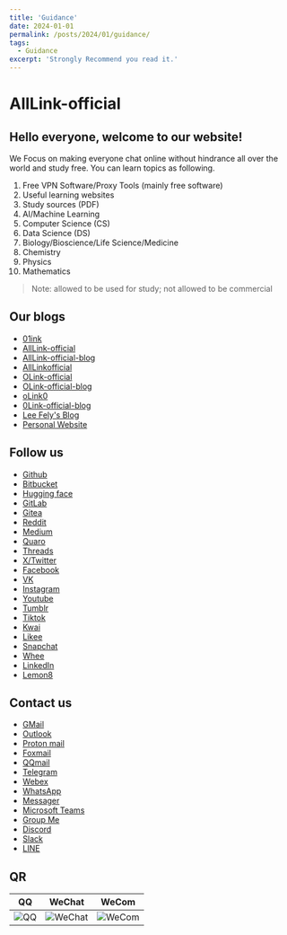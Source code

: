 ```yaml
---
title: 'Guidance'
date: 2024-01-01
permalink: /posts/2024/01/guidance/
tags:
  - Guidance
excerpt: 'Strongly Recommend you read it.'
---
```

<h1>AllLink-official</h1>
<h2>Hello everyone, welcome to our website!</h2>

<p>We Focus on making everyone chat online without hindrance all over the world and study free.
You can learn topics as following.</p>

<ol>
<li>Free VPN Software/Proxy Tools (mainly free software)</li>
<li>Useful learning websites</li>
<li>Study sources (PDF)</li>
<li>AI/Machine Learning</li>
<li>Computer Science (CS)</li>
<li>Data Science (DS)</li>
<li>Biology/Bioscience/Life Science/Medicine</li>
<li>Chemistry</li>
<li>Physics</li>
<li>Mathematics</li>
</ol>

> Note:  allowed to be used for study; not allowed to be commercial

## Our blogs
- [01ink](https://01inkofficial.wordpress.com/)
- [AllLink-official](https://alllink-official.github.io/)
- [AllLink-official-blog](https://alllinkofficial.blogspot.com/)
- [AllLinkofficial](https://alllinkofficial.wordpress.com/)
- [OLink-official](https://olink-official.github.io/)
- [OLink-official-blog](https://olinkofficial.blogspot.com/)
- [oLink0](https://olink0.wordpress.com/)
- [0Link-official-blog](https://0link-official.blogspot.com/)
- [Lee Fely's Blog](https://leefelyblog001.blogspot.com/)
- [Personal Website](https://leefely.github.io/)

<h2>Follow us</h2>

<ul>
<li><a href= "https://www.github.com/AllLink-official">Github</a></li>
<li><a href= "https://bitbucket.org/alllink-official/workspace/repositories">Bitbucket</a></li>
<li><a href= "https://huggingface.co/LeeFalcon">Hugging face</a></li>
<li><a href= "https://gitlab.com/alllink-official/AllLink-official">GitLab</a></li>
<li><a href= "https://gitea.com/AllLink-official">Gitea</a></li>
<li><a href= "https://www.reddit.com/user/FlashyAd1324/">Reddit</a></li>
<li><a href= "https://wwww.medium.com/@alllink-official/">Medium</a></li>
<li><a href= "https://www.quora.com/profile/OLink123">Quaro</a></li>
<li><a href= "https://www.threads.com/">Threads</a></li>
<li><a href= "https://www.x.com/FeeLee35027?s=09/">X/Twitter</a></li>
<li><a href= "https://www.facebook.com/">Facebook</a></li>
<li><a href= "https://www.vk.com/">VK</a></li>
<li><a href= "https://www.instagram/">Instagram</a></li>
<li><a href= "https://www.youtube.com/@AllLinkofficial">Youtube</a></li>
<li><a href= "https://www.tumblr.com/">Tumblr</a></li>
<li><a href= "https://www.tiktok.com/">Tiktok</a></li>
<li><a href= "https://www.kwai.com/">Kwai</a></li>
<li><a href= "https://www.likee.com/">Likee</a></li>
<li><a href= "https://www.snapchat.com/">Snapchat</a></li>
<li><a href= "https://www.whee.com/">Whee</a></li>
<li><a href= "https://www.linkedin.com/">LinkedIn</a></li>
<li><a href= "https://www.lemon8.com/">Lemon8</a></li>
</ul>

<h2>Contact us</h2>

<ul>
<li><a href= "mailto: lfazwf123@gmail.com">GMail</a></li>
<li><a href= "mailto: leefely714@outlook.com">Outlook</a></li>
<li><a href= "mailto: leefely0714@protonmail.me">Proton mail</a></li>
<li><a href= "mailto: lifei20000714@foxmail.com">Foxmail</a></li>
<li><a href= "mailto: 1292225683@qqmail.com">QQmail</a></li>
<li><a href= "https://t.me/alllinkofficial/">Telegram</a></li>
<li><a href= "https://www.webex.com/">Webex</a></li>
<li><a href= "https://chat.whatsapp.com/">WhatsApp</a></li>
<li><a href= "https://www.message.com/">Messager</a></li>
<li><a href= "https://teams.live.com/l/invite/">Microsoft Teams</a></li>
<li><a href= "https://www.groupme.com/">Group Me</a></li>
<li><a href= "https://www.discord.com/invite/">Discord</a></li>
<li><a href= "https://join.slack.com/t/">Slack</a></li>
<li><a href= "https://line.me/">LINE</a></li>
</ul>

<h2>QR</h2>

<table>
  <thead>
    <tr>
      <th>QQ</th>
      <th>WeChat</th>
      <th>WeCom</th>
    </tr>
  </thead>
  <tbody>
    <tr>
      <td><img src="../img/qq.png" alt="QQ"></td> 
      <td><img src="../img/wechat.png" alt="WeChat"></td>
      <td><img src="../img/wecom.png" alt="WeCom"></td>
    </tr>
  </tbody>
</table>